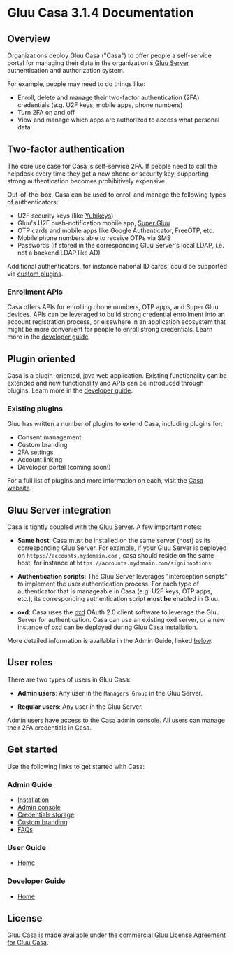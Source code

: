 # Gluu Casa 3.1.4 Documentation

## Overview

Organizations deploy Gluu Casa ("Casa") to offer people a self-service portal for managing their data in the organization's [Gluu Server](https://gluu.org/docs/ce) authentication and authorization system. 

For example, people may need to do things like:

- Enroll, delete and manage their two-factor authentication (2FA) credentials (e.g. U2F keys, mobile apps, phone numbers)
- Turn 2FA on and off
- View and manage which apps are authorized to access what personal data

## Two-factor authentication

The core use case for Casa is self-service 2FA. If people need to call the helpdesk every time they get a new phone or security key, supporting strong authentication becomes prohibitively expensive. 

Out-of-the-box, Casa can be used to enroll and manage the following types of authenticators:    

- U2F security keys (like [Yubikeys](https://www.yubico.com/products/yubikey-hardware/))    
- Gluu's U2F push-notification mobile app, [Super Gluu](https://super.gluu.org)   
- OTP cards and mobile apps like Google Authenticator, FreeOTP, etc.      
- Mobile phone numbers able to receive OTPs via SMS   
- Passwords (if stored in the corresponding Gluu Server's local LDAP, i.e. not a backend LDAP like AD)      

Additional authenticators, for instance national ID cards, could be supported via [custom plugins](#plugin-oriented). 

### Enrollment APIs

Casa offers APIs for enrolling phone numbers, OTP apps, and Super Gluu devices. APIs can be leveraged to build strong credential enrollment into an account registration process, or elsewhere in an application ecosystem that might be more convenient for people to enroll strong credentials. Learn more in the [developer guide](../developer/index.md#apis-for-credential-enrollment).  

## Plugin oriented

Casa is a plugin-oriented, java web application. Existing functionality can be extended and new functionality and APIs can be introduced through plugins. Learn more in the [developer guide](../developer/index.md).

### Existing plugins
Gluu has written a number of plugins to extend Casa, including plugins for:

- Consent management 
- Custom branding  
- 2FA settings  
- Account linking 
- Developer portal (coming soon!)

For a full list of plugins and more information on each, visit the [Casa website](https://casa.gluu.org/plugins). 

## Gluu Server integration

Casa is tightly coupled with the [Gluu Server](https://gluu.org/docs/ce). A few important notes:

- **Same host**: Casa must be installed on the same server (host) as its corresponding Gluu Server. For example, if your Gluu Server is deployed on `https://accounts.mydomain.com` , casa should reside on the same host, for instance at `https://accounts.mydomain.com/signinoptions` 

- **Authentication scripts**: The Gluu Server leverages "interception scripts" to implement the user authentication process. For each type of authenticator that is manageable in Casa (e.g. U2F keys, OTP apps, etc.), its corresponding authentication script **must be** enabled in Gluu. 

- **oxd**: Casa uses the [oxd](https://oxd.gluu.org) OAuth 2.0 client software to leverage the Gluu Server for authentication. Casa can use an existing oxd server, or a new instance of oxd can be deployed during [Gluu Casa installation](./administration/installation.md). 

More detailed information is available in the Admin Guide, linked [below](#admin-guide).

## User roles

There are two types of users in Gluu Casa:

- **Admin users**: Any user in the `Managers Group` in the Gluu Server. 

- **Regular users**: Any user in the Gluu Server. 

Admin users have access to the Casa [admin console](./administration/admin-console.md). All users can manage their 2FA credentials in Casa. 

## Get started

Use the following links to get started with Casa:  

### Admin Guide

  - [Installation](./administration/installation.md)
  - [Admin console](./administration/admin-console.md)
  - [Credentials storage](./administration/credentials-stored.md)        
  - [Custom branding](./administration/custom-branding.md)        
  - [FAQs](./administration/faq.md)            

### User Guide

- [Home](./user-guide.md)

### Developer Guide

- [Home](./developer/index.md)

## License
Gluu Casa is made available under the commercial [Gluu License Agreement for Gluu Casa](https://github.com/GluuFederation/casa/blob/master/LICENSE.md). 

